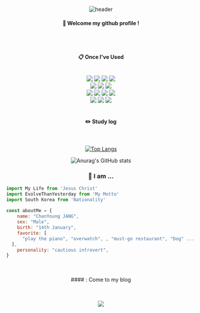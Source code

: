 <div align="center"> 

![header](https://capsule-render.vercel.app/api?type=cylinder&color=000000&height=150&section=header&text=Jangchan0&fontColor=ffffff&fontSize=70&animation=fadeIn&fontAlignY=55&desc=%20&descAlignY=62&descAlign=62)
  
####  :wave: Welcome my github profile !

  
 <br/>
 <br/>
  
####  :clipboard: Once I've Used 
  
 <br/>
  

<img src="https://img.shields.io/badge/JavaScript-F7DF1E?style=for-the-badge&logo=JavaScript&logoColor=white">
<img src="https://img.shields.io/badge/React-61DAFB?style=for-the-badge&logo=React&logoColor=white">
<img src="https://img.shields.io/badge/HTML5-E34F26?style=for-the-badge&logo=HTML5&logoColor=white">
<img src="https://img.shields.io/badge/CSS3-1572B6?style=for-the-badge&logo=CSS3&logoColor=white"> <br>
<img src="https://img.shields.io/badge/Nextjs-000000?style=for-the-badge&logo=Next.js&logoColor=white">
<img src="https://img.shields.io/badge/TypeScript-232F3E?style=for-the-badge&logo=TypeScript&logoColor=white">
<img src="https://img.shields.io/badge/redux-764ABC?style=for-the-badge&logo=redux&logoColor=white"><br>
<img src="https://img.shields.io/badge/git-F05032?style=for-the-badge&logo=git&logoColor=white">
<img src="https://img.shields.io/badge/github-181717?style=for-the-badge&logo=github&logoColor=white">
<img src="https://img.shields.io/badge/VSCode-007ACC?style=for-the-badge&logo=VisualStudioCode&logoColor=white">
<img src="https://img.shields.io/badge/Figma-FFA200?style=for-the-badge&logo=Figma&logoColor=white"><br>
<img src="https://img.shields.io/badge/styledcomponents-DB7093?style=for-the-badge&logo=styledcomponents&logoColor=white">
<img src="https://img.shields.io/badge/sass-CC6699?style=for-the-badge&logo=sass&logoColor=white">
<img src="https://img.shields.io/badge/TailwindCSS-06B6D4?style=for-the-badge&logo=TailwindCSS&logoColor=white">
 
   <br/>
   <br/>
 
#### :pencil2: Study log
 
  <br/>
  
[![Top Langs](https://github-readme-stats.vercel.app/api/top-langs/?username=Jangchan0&layout=compact&theme=radical)](https://github.com/anuraghazra/github-readme-stats)
  
![Anurag's GitHub stats](https://github-readme-stats.vercel.app/api?username=Jangchan0&show_icons=true&theme=radical) 


### 🌝 I am ...
  
<div align="left">

```JavaScript
import My Life from 'Jesus Christ'
import EvolveThanYesterday from 'My Motto'
import South Korea from 'Nationality'
  
const aboutMe = {
    name: "ChanYoung JANG",
    sex: "Male",
    birth: "14th January",
    favorite: [
      "play the piano", "overwatch", , "must-go restaurant", "Dog" ...     
  ],
    personality: "cautious introvert",
}
```
  
</div>
  
</div>

 <br/>
 <br/>
  <div align="center"> 
####  : Come to my blog

   <br/> <br/>
    <a href="https://jchy16.tistory.com/" target="_blank"><img src="https://img.shields.io/badge/Tistory-000000?style=flat-square&logo=Tistory&logoColor=white"/></a> <br/> <br/></div>
